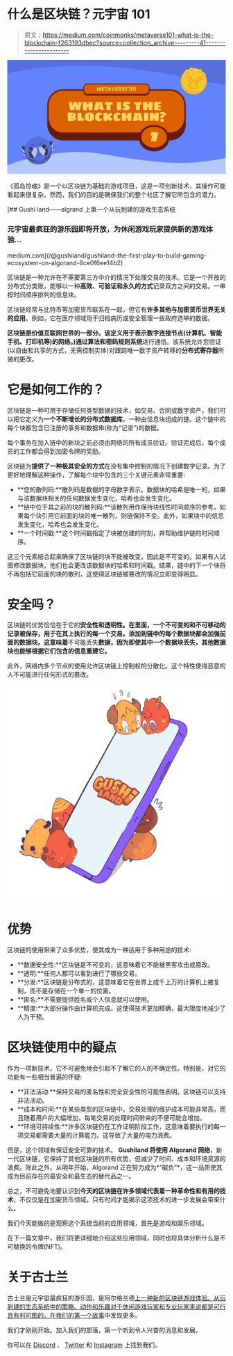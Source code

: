 # 什么是区块链？元宇宙 101

> 原文：<https://medium.com/coinmonks/metaverse101-what-is-the-blockchain-f263193dbec?source=collection_archive---------41----------------------->

![](img/63d5a3cd9378dbcbb1454f8867f50c90.png)

《孤岛惊魂》是一个以区块链为基础的游戏项目，这是一项创新技术，其操作可能看起来很复杂。然而，我们的目的是确保我们的整个社区了解它所包含的潜力。

[](/@gushiland/gushiland-the-first-play-to-build-gaming-ecosystem-on-algorand-6ce0f6ee14b2) [## Gushi land——algrand 上第一个从玩到建的游戏生态系统

### 元宇宙最疯狂的游乐园即将开放，为休闲游戏玩家提供新的游戏体验…

medium.com](/@gushiland/gushiland-the-first-play-to-build-gaming-ecosystem-on-algorand-6ce0f6ee14b2) 

区块链是一种允许在不需要第三方中介的情况下处理交易的技术。它是一个开放的分布式分类账，能够以一种**高效、可验证和永久的方式**记录双方之间的交易。一串按时间顺序排列的信息块。

区块链经常与比特币等加密货币联系在一起，但它有**许多其他与加密货币世界无关的应用**。例如，它在医疗领域用于归档病历或安全管理一些政府选举的数据。

**区块链是价值互联网世界的一部分。**该定义用于表示数字连接节点(计算机、智能手机、打印机等)的网络。)通过**算法和密码规则系统**进行通信。该系统允许您验证(以自由和共享的方式，无需控制实体)对跟踪唯一数字资产转移的**分布式寄存器**所做的更改。

# **它是如何工作的？**

区块链是一种可用于存储任何类型数据的技术，如交易、合同或数字资产。我们可以把它定义为**一个不断增长的分布式数据库**，一种由信息块组成的链。这个链中的每个块都包含已注册的事务和数据串(称为“记录”)的数据。

每个事务在加入链中的新块之前必须由网络的所有成员验证。验证完成后，每个成员的工作都会得到加密令牌的奖励。

区块链为**提供了一种极其安全的方式**在没有集中控制的情况下创建数字记录。为了更好地理解这种操作，了解每个块中包含的三个关键元素非常重要:

*   **您的散列码:**散列码是数据的字母数字表示。数据块的哈希是唯一的，如果与该数据块相关的任何数据发生变化，哈希也会发生变化。
*   **链中位于其之前的块的散列码:**该散列用作保持块线性时间顺序的参考。如果每个块引用它前面的块的唯一散列，则链保持不变。此外，如果块中的信息发生变化，哈希也会发生变化。
*   **一个时间戳:**这个时间戳指定了块被创建的时刻，并帮助维护链的时间顺序。

这三个元素结合起来确保了区块链的块不能被改变，因此是不可变的。如果有人试图修改数据块，他们也会更改该数据块的哈希和时间戳。结果，链中的下一个块将不再包括它前面的块的散列，这使得区块链被篡改的情况立即变得明显。

# **安全吗？**

区块链的优势恰恰在于它的**安全性和透明性。在里面，一个不可变的和不可移动的记录被保存，用于在其上执行的每一个交易。添加到链中的每个数据块都会加强前面的数据块。这意味着**不可能丢失**数据，因为即使其中一个数据块丢失，其他数据块也能够根据它们包含的信息重建它。**

此外，网络内多个节点的使用允许区块链上控制权的分散化。这个特性使得恶意的人不可能进行任何形式的篡改。

![](img/83741f31aa676cddb0e8ca505c67e05e.png)

# 优势

区块链的使用带来了众多优势，使其成为一种适用于多种用途的技术:

*   **数据安全性:**区块链是不可变的，这意味着它不能被黑客攻击或篡改。
*   **透明:**任何人都可以看到进行了哪些交易。
*   **分发:**区块链是分布式的，这意味着它在世界上成千上万的计算机上被复制，而不是存储在一个单一的位置。
*   **匿名:**不需要提供姓名或个人信息就可以使用。
*   **精度:**大部分操作由计算机完成。这使得技术更加精确，最大限度地减少了人为干预。

# **区块链使用中的疑点**

作为一项新技术，它不可避免地会引起不了解它的人的不确定性。特别是，对它的功能有一些相当普遍的怀疑:

*   **非法活动:**保持交易的匿名性和完全安全性的可能性表明，区块链可以支持非法活动。
*   **成本和时间:**在某些类型的区块链中，交易处理的维护成本可能非常高，而且随着用户的大幅增加，每笔交易的处理时间带来的不便可能会增加。
*   **环境可持续性:**许多区块链仍在工作证明阶段工作，这意味着要执行的每一项交易都需要大量的计算能力。这导致了大量的电力浪费。

但是，这个领域有保证安全可靠的技术。 **Gushiland 将使用 Algorand 网络**，新一代区块链，它保持了其他区块链的所有优势，但减少了时间、成本和环境资源的浪费。除此之外，从明年开始，Algorand 正在努力成为*“碳负”*，这一品质使其成为目前存在的最安全和最生态的替代品之一。

总之，不可避免地要认识到**今天的区块链在许多领域代表着一种革命性和有用的技术**，不仅仅是在加密货币领域。只有时间才能揭示这项技术的进一步发展会带来什么。

我们今天能做的是观察这个系统当前的应用领域，首先是游戏和娱乐领域。

在下一篇文章中，我们将更详细地介绍这些应用领域，同时也将具体分析什么是不可替换的令牌(NFT)。

# 关于古士兰

古士兰是元宇宙最疯狂的游乐园，是阿尔格兰德[上一种新的区块链游戏体验。从玩到建的生态系统中的策略、动作和乐趣对于休闲游戏玩家和专业玩家来说都是可行且有利可图的。在我们的](https://medium.com/u/bb4a269b69c3?source=post_page-----6ce0f6ee14b2--------------------------------)[第一个故事](/@gushiland/gushiland-the-first-play-to-build-gaming-ecosystem-on-algorand-6ce0f6ee14b2)中发现更多。

我们才刚刚开始。加入我们的部落，第一个听到令人兴奋的消息和发展。

你可以在 [Discord](https://discord.gg/68Tu6k7MHr) 、 [Twitter](https://twitter.com/gushi_land) 和 [Instagram](https://www.instagram.com/gushi.land/) 上找到我们。